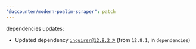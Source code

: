 ```yaml
---
"@accounter/modern-poalim-scraper": patch
---
```

dependencies updates:
  - Updated dependency [`inquirer@12.8.2` ↗︎](https://www.npmjs.com/package/inquirer/v/12.8.2) (from `12.8.1`, in `dependencies`)
